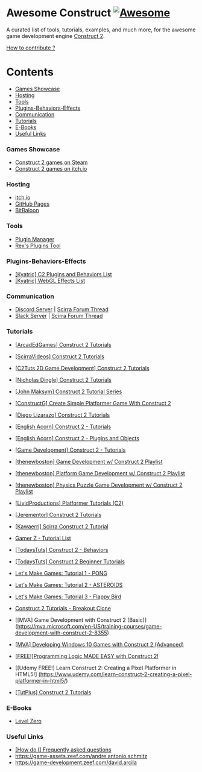 # Awesome Construct [![Awesome](https://cdn.rawgit.com/sindresorhus/awesome/d7305f38d29fed78fa85652e3a63e154dd8e8829/media/badge.svg)](https://github.com/sindresorhus/awesome)
A curated list of tools, tutorials, examples, and much more, for the awesome game development engine [Construct 2](https://www.scirra.com/construct2).

[How to contribute ?](https://github.com/armaldio/awesome-construct/blob/master/Contribute.md)

# Contents

- [Games Showcase](#games-showcase)
- [Hosting](#hosting)
- [Tools](#tools)
- [Plugins-Behaviors-Effects](#add-onlist)
- [Communication](#communication)
- [Tutorials](#tutorials)
- [E-Books](#ebooks)
- [Useful Links](#usefullinks)

### Games Showcase
* [Construct 2 games on Steam](http://steamcommunity.com/sharedfiles/filedetails/?id=103535227)
* [Construct 2 games on itch.io](https://itch.io/games/tag-construct-2)

### Hosting
* [itch.io](http://www.itch.io)
* [GitHub Pages](http://pages.github.com)
* [BitBaloon](https://www.bitballoon.com)

### Tools
* [Plugin Manager](https://armaldio.itch.io/construct-2-plugin-manager)
* [Rex's Plugins Tool](https://rexrainbow.github.io/C2RexDoc/c2rexplugins.weebly.com/index.html)

### Plugins-Behaviors-Effects
* [[Kyatric] C2 Plugins and Behaviors List](https://www.scirra.com/forum/viewtopic.php?t=65170&start=0)
* [[Kyatric] WebGL Effects List](https://www.scirra.com/forum/viewtopic.php?t=74374&start=0)

### Communication
* [Discord Server](https://discord.gg/8RJBHbX) | [Scirra Forum Thread](https://www.scirra.com/forum/there-is-a-construct-2-discord-server-chat-app-join-us_t181854)
* [Slack Server](https://scirra.slack.com) | [Scirra Forum Thread](https://www.scirra.com/forum/live-span-class-posthilit-chat-span-for-scirra-com_p1003130?#p1003130)

### Tutorials
* [[ArcadEdGames] Construct 2 Tutorials](https://www.youtube.com/playlist?list=PLmyh0_jcCzcoPTgHkm4CJSw_sdK5lPSb_)
* [[ScirraVideos] Construct 2 Tutorials](https://www.youtube.com/user/ScirraVideos/playlists)
* [[C2Tuts 2D Game Development] Construct 2 Tutorials](https://www.youtube.com/playlist?list=PLGdBDrsyOPm9XGiq1w_8DvbEQbHmkn7fx)
* [[Nicholas Dingle] Construct 2 Tutorials](https://www.youtube.com/playlist?list=PLsJBMeqEdtggBJBiuX8bnF10ewHjdE20e)
* [[John Maksym] Construct 2 Tutorial Series](https://www.youtube.com/playlist?list=PLq6aUvz66jtfnuyOKnPXO5dZly6CB8naA)
* [[ConstructG] Create Simple Platformer Game With Construct 2](https://www.youtube.com/playlist?list=PLxwakQrJudt_NQlMp6oVuBdB-WIDKgoQ3)
* [[Diego Lizarazo] Construct 2 Tutorials](https://www.youtube.com/user/kanedarkon/videos?view=0&flow=grid&sort=da)
* [[English Acorn] Construct 2 - Tutorials](https://www.youtube.com/playlist?list=PLusL6SZZRaWr4zqm6GrQHmOuShwtypRJ5)
* [[English Acorn] Construct 2 - Plugins and Objects](https://www.youtube.com/playlist?list=PLusL6SZZRaWqP6UmVPs9Ml8BRo2t-wvnT)
* [[Game Development] Construct 2 - Tutorials](https://www.youtube.com/channel/UCCR955dujboBxEN2VJlZwJw/playlists)
* [[thenewboston] Game Development w/ Construct 2 Playlist](https://www.youtube.com/playlist?list=PL6gx4Cwl9DGAfHxsK6bji7trLS-N0nKF-)
* [[thenewboston] Platform Game Development w/ Construct 2 Playlist](https://www.youtube.com/playlist?list=PL6gx4Cwl9DGAp287UuTE0-K7Ty-b8rGAX)
* [[thenewboston] Physics Puzzle Game Development w/ Construct 2 Playlist](https://www.youtube.com/playlist?list=PL6gx4Cwl9DGDexNbWi0uPBP6buduUZO3Q)
* [[LividProductions] Platformer Tutorials (C2)](https://www.youtube.com/playlist?list=PLz66pfeeD4TcPN9kO7JlqiITpgi_WWgn7)
* [[Jerementor] Construct 2 Tutorials](https://www.youtube.com/channel/UCQkYeiHm9URZsa7nugUg1lw/playlists)
* [[Kawaerri] Scirra Construct 2 Tutorial](https://www.youtube.com/playlist?list=PLdn9X5UVD8H1dEcWVjYU9E5fbpPGjZnQv)
* [Gamer Z - Tutorial List](https://www.youtube.com/channel/UCXIcG5r9W_Iw6dui35g9oLQ/playlists)
* [[TodaysTuts] Construct 2 - Behaviors](https://www.youtube.com/playlist?list=PLO3K3VFvlU6B1InGyrx7Iz7w_MDizWlXK)
* [[TodaysTuts] Construct 2 Beginner Tutorials](https://www.youtube.com/playlist?list=PLO3K3VFvlU6BQmqo9WUARO4SboaKgcR3V)
* [Let's Make Games: Tutorial 1 - PONG](https://www.youtube.com/watch?v=cvItNHEMB80)
* [Let's Make Games: Tutorial 2 - ASTEROIDS](https://www.youtube.com/watch?v=nYULTk2BpKY)
* [Let's Make Games: Tutorial 3 - Flappy Bird](https://www.youtube.com/watch?v=eBccn1qMB_U)
* [Construct 2 Tutorials - Breakout Clone](https://www.youtube.com/playlist?list=PL59F92017DA9887DB)
* [[MVA] Game Development with Construct 2 (Basic)] (https://mva.microsoft.com/en-US/training-courses/game-development-with-construct-2-8355)

* [[MVA] Developing Windows 10 Games with Construct 2 (Advanced)](https://mva.microsoft.com/en-US/training-courses/developing-windows-10-games-with-construct-2-16335)
* [[FREE!]Programming Logic MADE EASY with Construct 2!](https://www.jerementor.com/programming-logic-made-easy-with-construct-2.html)
* [[Udemy FREE!] Learn Construct 2: Creating a Pixel Platformer in HTML5!] (https://www.udemy.com/learn-construct-2-creating-a-pixel-platformer-in-html5/)

* [[TutPlus] Construct 2 Tutorials](https://gamedevelopment.tutsplus.com/categories/construct-2)

### E-Books
* [Level Zero](https://www.scirra.com/blog/172/level-zero-free-construct-2-book)

### Useful Links
* [[How do I] Frequently asked questions](https://www.scirra.com/forum/viewtopic.php?t=63692&start=0)
* https://game-assets.zeef.com/andre.antonio.schmitz
* https://game-development.zeef.com/david.arcila








